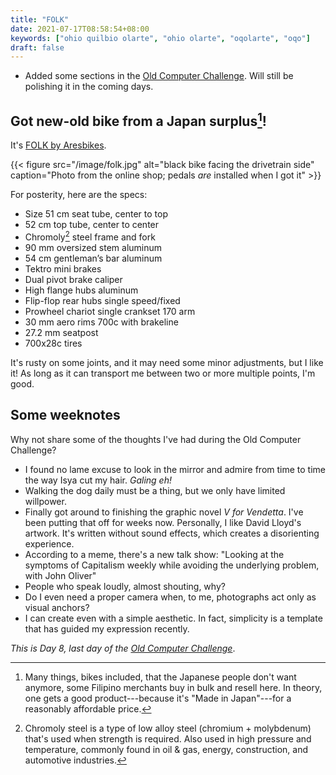 ```yaml
---
title: "FOLK"
date: 2021-07-17T08:58:54+08:00
keywords: ["ohio quilbio olarte", "ohio olarte", "oqolarte", "oqo"]
draft: false
---
```

- Added some sections in the [Old Computer Challenge](/old-computer).
Will still be polishing it in the coming days.

## Got new-old bike from a Japan surplus[^surplus]!

It's [FOLK by Aresbikes](https://folkbyaresbikes.tumblr.com/).

{{< figure src="/image/folk.jpg" alt="black bike facing the drivetrain side" caption="Photo from the online shop; pedals *are* installed when I got it" >}}

[^surplus]: Many things, bikes included,
that the Japanese people don't want anymore,
some Filipino merchants buy in bulk and resell here.
In theory, one gets a good product---because
it's "Made in Japan"---for
a reasonably affordable price.

For posterity, here are the specs:
- Size 51 cm seat tube, center to top
- 52 cm top tube, center to center
- Chromoly[^crmo] steel frame and fork
- 90 mm oversized stem aluminum
- 54 cm gentleman’s bar aluminum
- Tektro mini brakes
- Dual pivot brake caliper
- High flange hubs aluminum
- Flip-flop rear hubs single speed/fixed
- Prowheel chariot single crankset 170 arm
- 30 mm aero rims 700c with brakeline
- 27.2 mm seatpost
- 700x28c tires

It's rusty on some joints, and it may need some minor adjustments,
but I like it!
As long as it can transport me between two or more multiple points,
I'm good.

[^crmo]: Chromoly steel is a type of low alloy steel
(chromium + molybdenum)
that's used when strength is required.
Also used in high pressure and temperature,
commonly found in oil & gas, energy, construction, and automotive industries.

## Some weeknotes

Why not share some of the thoughts I've had during the Old Computer Challenge?

- I found no lame excuse to look in the mirror and admire from time to time the way Isya cut my hair. *Galing eh!*
- Walking the dog daily must be a thing,
but we only have limited willpower.
- Finally got around to finishing the graphic novel *V for Vendetta*.
I've been putting that off for weeks now.
Personally, I like David Lloyd's artwork.
It's written without sound effects, which creates a disorienting experience.
- According to a meme, there's a new talk show:
"Looking at the symptoms of Capitalism weekly while avoiding the underlying problem, with John Oliver"
- People who speak loudly, almost shouting, why?
- Do I even need a proper camera when, to me, photographs act only as visual anchors?
- I can create even with a simple aesthetic.
In fact, simplicity is a template that has guided my expression recently.

*This is Day 8, last day of the [Old Computer Challenge](/old-computer)*.
